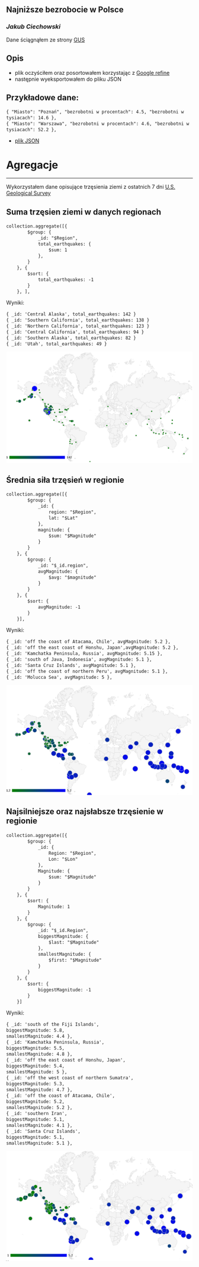 ## Najniższe bezrobocie w Polsce

### *Jakub Ciechowski*

Dane ściągnąłem ze strony [GUS](http://www.stat.gov.pl/cps/rde/xbcr/gus/PW_bezrobotni_stopa_wg_powiat_01m_2013.xls)

## Opis
* plik oczyściłem oraz posortowałem korzystając z [Google refine](http://code.google.com/p/google-refine/)
* następnie wyeksportowałem do pliku JSON

## Przykładowe dane:
```
{ "Miasto": "Poznań", "bezrobotni w procentach": 4.5, "bezrobotni w tysiacach": 14.6 },
{ "Miasto": "Warszawa", "bezrobotni w procentach": 4.6, "bezrobotni w tysiacach": 52.2 },
```
* [plik JSON](/data/json/bezrobotni_jciechowski.json)

# Agregacje
----------------------------
Wykorzystałem dane opisujące trzęsienia ziemi z ostatnich 7 dni [U.S. Geological Survey](http://earthquake.usgs.gov/earthquakes/catalogs/eqs7day-M1.txt)

## Suma trzęsien ziemi w danych regionach

```
collection.aggregate([{
		$group: {
			_id: "$Region",
			total_earthquakes: {
				$sum: 1
			},
		}
	}, {
		$sort: {
			total_earthquakes: -1
		}
	}, ],
```
Wyniki:
```
{ _id: 'Central Alaska', total_earthquakes: 142 }
{ _id: 'Southern California', total_earthquakes: 138 }
{ _id: 'Northern California', total_earthquakes: 123 }
{ _id: 'Central California', total_earthquakes: 94 }
{ _id: 'Southern Alaska', total_earthquakes: 82 }
{ _id: 'Utah', total_earthquakes: 49 }
```
![suma_trzesien](/images/jciechowski_aggr1.png)

## Średnia siła trzęsień w regionie

```
collection.aggregate([{
		$group: {
			_id: {
				region: "$Region",
				lat: "$Lat"
			},
			magnitude: {
				$sum: "$Magnitude"
			}
		}
	}, {
		$group: {
			_id: "$_id.region",
			avgMagnitude: {
				$avg: "$magnitude"
			}
		}
	}, {
		$sort: {
			avgMagnitude: -1
		}
	}],
```
Wyniki:
```
{ _id: 'off the coast of Atacama, Chile', avgMagnitude: 5.2 },
{ _id: 'off the east coast of Honshu, Japan',avgMagnitude: 5.2 },
{ _id: 'Kamchatka Peninsula, Russia', avgMagnitude: 5.15 },
{ _id: 'south of Java, Indonesia', avgMagnitude: 5.1 },
{ _id: 'Santa Cruz Islands', avgMagnitude: 5.1 },
{ _id: 'off the coast of northern Peru', avgMagnitude: 5.1 },
{ _id: 'Molucca Sea', avgMagnitude: 5 },
```
![srednie_trzesienie](/images/jciechowski_aggr2.png)

## Najsilniejsze oraz najsłabsze trzęsienie w regionie
```
collection.aggregate([{
		$group: {
			_id: {
				Region: "$Region",
				Lon: "$Lon"
			},
			Magnitude: {
				$sum: "$Magnitude"
			}
		}
	}, {
		$sort: {
			Magnitude: 1
		}
	}, {
		$group: {
			_id: "$_id.Region",
			biggestMagnitude: {
				$last: "$Magnitude"
			},
			smallestMagnitude: {
				$first: "$Magnitude"
			}
		}
	}, {
		$sort: {
			biggestMagnitude: -1
		}
	}]
```
Wyniki:
```
{ _id: 'south of the Fiji Islands',
biggestMagnitude: 5.8,
smallestMagnitude: 4.4 },
{ _id: 'Kamchatka Peninsula, Russia',
biggestMagnitude: 5.5,
smallestMagnitude: 4.8 },
{ _id: 'off the east coast of Honshu, Japan',
biggestMagnitude: 5.4,
smallestMagnitude: 5 },
{ _id: 'off the west coast of northern Sumatra',
biggestMagnitude: 5.3,
smallestMagnitude: 4.7 },
{ _id: 'off the coast of Atacama, Chile',
biggestMagnitude: 5.2,
smallestMagnitude: 5.2 },
{ _id: 'southern Iran',
biggestMagnitude: 5.1,
smallestMagnitude: 4.1 },
{ _id: 'Santa Cruz Islands',
biggestMagnitude: 5.1,
smallestMagnitude: 5.1 },
```
![max_min](/images/jciechowski_aggr3.png)


